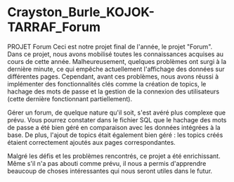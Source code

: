 # Crayston_Burle_KOJOK-TARRAF_Forum

PROJET Forum
Ceci est notre projet final de l'année, le projet "Forum". Dans ce projet, nous avons mobilisé toutes les connaissances acquises au cours de cette année. Malheureusement, quelques problèmes ont surgi à la dernière minute, ce qui empêche actuellement l'affichage des données sur différentes pages. Cependant, avant ces problèmes, nous avons réussi à implémenter des fonctionnalités clés comme la création de topics, le hachage des mots de passe et la gestion de la connexion des utilisateurs (cette dernière fonctionnant partiellement).

Gérer un forum, de quelque nature qu'il soit, s'est avéré plus complexe que prévu. Vous pourrez constater dans le fichier SQL que le hachage des mots de passe a été bien géré en comparaison avec les données intégrées à la base. De plus, l'ajout de topics était également bien géré : les topics créés étaient correctement ajoutés aux pages correspondantes.

Malgré les défis et les problèmes rencontrés, ce projet a été enrichissant. Même s'il n'a pas abouti comme prévu, il nous a permis d'apprendre beaucoup de choses intéressantes qui nous seront utiles dans le futur.
